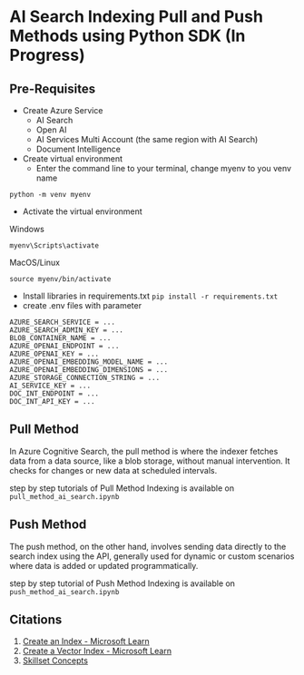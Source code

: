 # AI Search Indexing Pull and Push Methods using Python SDK (In Progress)

## Pre-Requisites
- Create Azure Service 
    - AI Search
    - Open AI
    - AI Services Multi Account (the same region with AI Search)
    - Document Intelligence
- Create virtual environment <br>
    - Enter the command line to your terminal, change myenv to you venv name
```
python -m venv myenv
```
- Activate the virtual environment

Windows
```
myenv\Scripts\activate
```
MacOS/Linux
```
source myenv/bin/activate
```
- Install libraries in requirements.txt
`pip install -r requirements.txt`
- create .env files with parameter

```
AZURE_SEARCH_SERVICE = ...
AZURE_SEARCH_ADMIN_KEY = ...
BLOB_CONTAINER_NAME = ...
AZURE_OPENAI_ENDPOINT = ...
AZURE_OPENAI_KEY = ...
AZURE_OPENAI_EMBEDDING_MODEL_NAME = ...
AZURE_OPENAI_EMBEDDING_DIMENSIONS = ...
AZURE_STORAGE_CONNECTION_STRING = ...
AI_SERVICE_KEY = ...
DOC_INT_ENDPOINT = ...
DOC_INT_API_KEY = ...
```

## Pull Method
In Azure Cognitive Search, the pull method is where the indexer fetches data from a data source, like a blob storage, without manual intervention. It checks for changes or new data at scheduled intervals.

step by step tutorials of Pull Method Indexing is available on `pull_method_ai_search.ipynb`

## Push Method
The push method, on the other hand, involves sending data directly to the search index using the API, generally used for dynamic or custom scenarios where data is added or updated programmatically.

step by step tutorial of Push Method Indexing is available on `push_method_ai_search.ipynb`

## Citations
1. [Create an Index - Microsoft Learn](https://learn.microsoft.com/en-us/azure/search/search-how-to-create-search-index?tabs=index-other-sdks)
2. [Create a Vector Index - Microsoft Learn](https://learn.microsoft.com/en-us/azure/search/vector-search-how-to-create-index?tabs=config-2024-07-01%2Crest-2024-07-01%2Cpull%2Cportal-check-index)
3. [Skillset Concepts](https://learn.microsoft.com/en-us/azure/search/cognitive-search-working-with-skillsets)